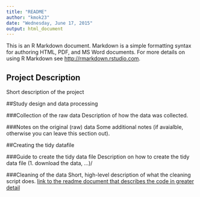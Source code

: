 ```yaml
---
title: "README"
author: "kmok23"
date: "Wednesday, June 17, 2015"
output: html_document
---
```


This is an R Markdown document. Markdown is a simple formatting syntax for authoring HTML, PDF, and MS Word documents. For more details on using R Markdown see <http://rmarkdown.rstudio.com>.

## Project Description
Short description of the project
 
##Study design and data processing
 
###Collection of the raw data
Description of how the data was collected.
 
###Notes on the original (raw) data 
Some additional notes (if avaialble, otherwise you can leave this section out).
 
##Creating the tidy datafile
 
###Guide to create the tidy data file
Description on how to create the tidy data file (1. download the data, ...)/
 
###Cleaning of the data
Short, high-level description of what the cleaning script does. [link to the readme document that describes the code in greater detail]()